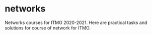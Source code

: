 # networks
Networks courses for ITMO 2020-2021. Here are practical tasks and solutions for course of network for ITMO.
